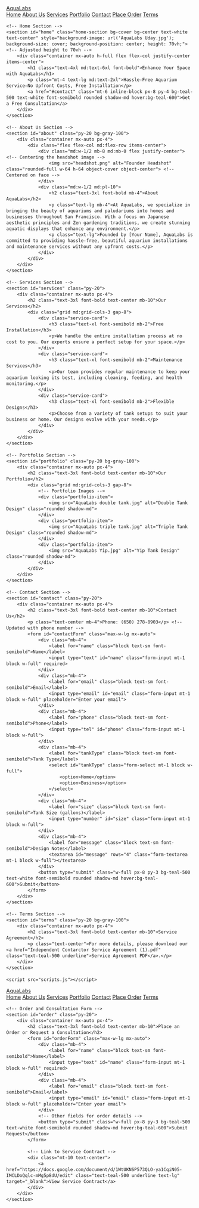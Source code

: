 <!DOCTYPE html>
<html lang="en">

<head>
    <meta charset="UTF-8">
    <meta http-equiv="X-UA-Compatible" content="IE=edge">
    <meta name="viewport" content="width=device-width, initial-scale=1.0">
    <title>AquaLabs - Aquarium Services in San Francisco</title>
    <link href="https://cdn.jsdelivr.net/npm/tailwindcss@2.2.19/dist/tailwind.min.css" rel="stylesheet">
    <link rel="stylesheet" href="styles.css">
</head>

<body class="bg-white text-gray-800">
    <!-- Navbar -->
    <nav class="bg-white fixed w-full shadow-md z-10">
        <div class="max-w-7xl mx-auto px-4 sm:px-6 lg:px-8">
            <div class="flex items-center justify-between h-16">
                <div class="flex items-center">
                    <a href="#home" class="text-2xl font-bold text-teal-500">AquaLabs</a>
                </div>
                <div class="hidden md:flex space-x-4">
                    <a href="#home" class="nav-link">Home</a>
                    <a href="#about" class="nav-link">About Us</a>
                    <a href="#services" class="nav-link">Services</a>
                    <a href="#portfolio" class="nav-link">Portfolio</a>
                    <a href="#contact" class="nav-link">Contact</a>
                    <a href="order.html" class="nav-link">Place Order</a> <!-- Updated link for Place Order -->
                    <a href="#terms" class="nav-link">Terms</a>
                </div>
            </div>
        </div>
    </nav>

    <!-- Home Section -->
    <section id="home" class="home-section bg-cover bg-center text-white text-center" style="background-image: url('AquaLabs Uday.jpg'); background-size: cover; background-position: center; height: 70vh;"> <!-- Adjusted height to 70vh -->
        <div class="container mx-auto h-full flex flex-col justify-center items-center">
            <h1 class="text-4xl md:text-6xl font-bold">Enhance Your Space with AquaLabs</h1>
            <p class="mt-4 text-lg md:text-2xl">Hassle-Free Aquarium Service—No Upfront Costs, Free Installation</p>
            <a href="#contact" class="mt-6 inline-block px-8 py-4 bg-teal-500 text-white font-semibold rounded shadow-md hover:bg-teal-600">Get a Free Consultation</a>
        </div>
    </section>

    <!-- About Us Section -->
    <section id="about" class="py-20 bg-gray-100">
        <div class="container mx-auto px-4">
            <div class="flex flex-col md:flex-row items-center">
                <div class="md:w-1/2 mb-8 md:mb-0 flex justify-center"> <!-- Centering the headshot image -->
                    <img src="headshot.png" alt="Founder Headshot" class="rounded-full w-64 h-64 object-cover object-center"> <!-- Centered on face -->
                </div>
                <div class="md:w-1/2 md:pl-10">
                    <h2 class="text-3xl font-bold mb-4">About AquaLabs</h2>
                    <p class="text-lg mb-4">At AquaLabs, we specialize in bringing the beauty of aquariums and paludariums into homes and businesses throughout San Francisco. With a focus on Japanese aesthetic principles and Zen gardening traditions, we create stunning aquatic displays that enhance any environment.</p>
                    <p class="text-lg">Founded by [Your Name], AquaLabs is committed to providing hassle-free, beautiful aquarium installations and maintenance services without any upfront costs.</p>
                </div>
            </div>
        </div>
    </section>

    <!-- Services Section -->
    <section id="services" class="py-20">
        <div class="container mx-auto px-4">
            <h2 class="text-3xl font-bold text-center mb-10">Our Services</h2>
            <div class="grid md:grid-cols-3 gap-8">
                <div class="service-card">
                    <h3 class="text-xl font-semibold mb-2">Free Installation</h3>
                    <p>We handle the entire installation process at no cost to you. Our experts ensure a perfect setup for your space.</p>
                </div>
                <div class="service-card">
                    <h3 class="text-xl font-semibold mb-2">Maintenance Services</h3>
                    <p>Our team provides regular maintenance to keep your aquarium looking its best, including cleaning, feeding, and health monitoring.</p>
                </div>
                <div class="service-card">
                    <h3 class="text-xl font-semibold mb-2">Flexible Designs</h3>
                    <p>Choose from a variety of tank setups to suit your business or home. Our designs evolve with your needs.</p>
                </div>
            </div>
        </div>
    </section>

    <!-- Portfolio Section -->
    <section id="portfolio" class="py-20 bg-gray-100">
        <div class="container mx-auto px-4">
            <h2 class="text-3xl font-bold text-center mb-10">Our Portfolio</h2>
            <div class="grid md:grid-cols-3 gap-8">
                <!-- Portfolio Images -->
                <div class="portfolio-item">
                    <img src="AquaLabs double tank.jpg" alt="Double Tank Design" class="rounded shadow-md">
                </div>
                <div class="portfolio-item">
                    <img src="AquaLabs triple tank.jpg" alt="Triple Tank Design" class="rounded shadow-md">
                </div>
                <div class="portfolio-item">
                    <img src="AquaLabs Yip.jpg" alt="Yip Tank Design" class="rounded shadow-md">
                </div>
            </div>
        </div>
    </section>

    <!-- Contact Section -->
    <section id="contact" class="py-20">
        <div class="container mx-auto px-4">
            <h2 class="text-3xl font-bold text-center mb-10">Contact Us</h2>
            <p class="text-center mb-4">Phone: (650) 278-8903</p> <!-- Updated with phone number -->
            <form id="contactForm" class="max-w-lg mx-auto">
                <div class="mb-4">
                    <label for="name" class="block text-sm font-semibold">Name</label>
                    <input type="text" id="name" class="form-input mt-1 block w-full" required>
                </div>
                <div class="mb-4">
                    <label for="email" class="block text-sm font-semibold">Email</label>
                    <input type="email" id="email" class="form-input mt-1 block w-full" placeholder="Enter your email">
                </div>
                <div class="mb-4">
                    <label for="phone" class="block text-sm font-semibold">Phone</label>
                    <input type="tel" id="phone" class="form-input mt-1 block w-full">
                </div>
                <div class="mb-4">
                    <label for="tankType" class="block text-sm font-semibold">Tank Type</label>
                    <select id="tankType" class="form-select mt-1 block w-full">
                        <option>Home</option>
                        <option>Business</option>
                    </select>
                </div>
                <div class="mb-4">
                    <label for="size" class="block text-sm font-semibold">Tank Size (gallons)</label>
                    <input type="number" id="size" class="form-input mt-1 block w-full">
                </div>
                <div class="mb-4">
                    <label for="message" class="block text-sm font-semibold">Design Notes</label>
                    <textarea id="message" rows="4" class="form-textarea mt-1 block w-full"></textarea>
                </div>
                <button type="submit" class="w-full px-8 py-3 bg-teal-500 text-white font-semibold rounded shadow-md hover:bg-teal-600">Submit</button>
            </form>
        </div>
    </section>

    <!-- Terms Section -->
    <section id="terms" class="py-20 bg-gray-100">
        <div class="container mx-auto px-4">
            <h2 class="text-3xl font-bold text-center mb-10">Service Agreement</h2>
            <p class="text-center">For more details, please download our <a href="Independent Contarctor Service Agreement (1).pdf" class="text-teal-500 underline">Service Agreement PDF</a>.</p>
        </div>
    </section>

    <script src="scripts.js"></script>
</body>

</html>
<!DOCTYPE html>
<html lang="en">

<head>
    <meta charset="UTF-8">
    <meta http-equiv="X-UA-Compatible" content="IE=edge">
    <meta name="viewport" content="width=device-width, initial-scale=1.0">
    <title>AquaLabs - Place Order</title>
    <link href="https://cdn.jsdelivr.net/npm/tailwindcss@2.2.19/dist/tailwind.min.css" rel="stylesheet">
</head>

<body class="bg-white text-gray-800">
    <!-- Navbar -->
    <nav class="bg-white fixed w-full shadow-md z-10">
        <div class="max-w-7xl mx-auto px-4 sm:px-6 lg:px-8">
            <div class="flex items-center justify-between h-16">
                <div class="flex items-center">
                    <a href="index.html" class="text-2xl font-bold text-teal-500">AquaLabs</a>
                </div>
                <div class="hidden md:flex space-x-4">
                    <a href="index.html#home" class="nav-link">Home</a>
                    <a href="index.html#about" class="nav-link">About Us</a>
                    <a href="index.html#services" class="nav-link">Services</a>
                    <a href="index.html#portfolio" class="nav-link">Portfolio</a>
                    <a href="index.html#contact" class="nav-link">Contact</a>
                    <a href="order.html" class="nav-link">Place Order</a> <!-- Active link -->
                    <a href="index.html#terms" class="nav-link">Terms</a>
                </div>
            </div>
        </div>
    </nav>

    <!-- Order and Consultation Form -->
    <section id="order" class="py-20">
        <div class="container mx-auto px-4">
            <h2 class="text-3xl font-bold text-center mb-10">Place an Order or Request a Consultation</h2>
            <form id="orderForm" class="max-w-lg mx-auto">
                <div class="mb-4">
                    <label for="name" class="block text-sm font-semibold">Name</label>
                    <input type="text" id="name" class="form-input mt-1 block w-full" required>
                </div>
                <div class="mb-4">
                    <label for="email" class="block text-sm font-semibold">Email</label>
                    <input type="email" id="email" class="form-input mt-1 block w-full" placeholder="Enter your email">
                </div>
                <!-- Other fields for order details -->
                <button type="submit" class="w-full px-8 py-3 bg-teal-500 text-white font-semibold rounded shadow-md hover:bg-teal-600">Submit Request</button>
            </form>

            <!-- Link to Service Contract -->
            <div class="mt-10 text-center">
                <a href="https://docs.google.com/document/d/1WtUKNSP573QLO-ya1CqiN05-IMCLDoQqlc-mMg5p8dU/edit" class="text-teal-500 underline text-lg" target="_blank">View Service Contract</a>
            </div>
        </div>
    </section>
</body>

</html>

